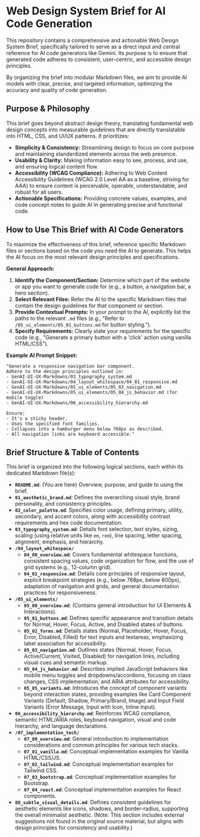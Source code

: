 # Web Design System Brief for AI Code Generation

This repository contains a comprehensive and actionable Web Design System Brief, specifically tailored to serve as a direct input and central reference for AI code generators like Gemini. Its purpose is to ensure that generated code adheres to consistent, user-centric, and accessible design principles.

By organizing the brief into modular Markdown files, we aim to provide AI models with clear, precise, and targeted information, optimizing the accuracy and quality of code generation.

## Purpose & Philosophy

This brief goes beyond abstract design theory, translating fundamental web design concepts into measurable guidelines that are directly translatable into HTML, CSS, and UI/UX patterns. It prioritizes:

* **Simplicity & Consistency:** Streamlining design to focus on core purpose and maintaining standardized elements across the web presence.
* **Usability & Clarity:** Making information easy to see, process, and use, and ensuring logical content flow.
* **Accessibility (WCAG Compliance):** Adhering to Web Content Accessibility Guidelines (WCAG 2.0 Level AA as a baseline, striving for AAA) to ensure content is perceivable, operable, understandable, and robust for all users.
* **Actionable Specifications:** Providing concrete values, examples, and code concept notes to guide AI in generating precise and functional code.

## How to Use This Brief with AI Code Generators

To maximize the effectiveness of this brief, reference specific Markdown files or sections based on the code you need the AI to generate. This helps the AI focus on the most relevant design principles and specifications.

**General Approach:**

1.  **Identify the Component/Section:** Determine which part of the website or app you want to generate code for (e.g., a button, a navigation bar, a hero section).
2.  **Select Relevant Files:** Refer the AI to the specific Markdown files that contain the design guidelines for that component or section.
3.  **Provide Contextual Prompts:** In your prompt to the AI, explicitly list the paths to the relevant `.md` files (e.g., "Refer to `/05_ui_elements/05_01_buttons.md` for button styling.").
4.  **Specify Requirements:** Clearly state your requirements for the specific code (e.g., "Generate a primary button with a 'click' action using vanilla HTML/CSS").

**Example AI Prompt Snippet:**

```
"Generate a responsive navigation bar component.
Adhere to the design principles outlined in:
- GenAI-UI-UX-Markdowns/03_typography_system.md
- GenAI-UI-UX-Markdowns/04_layout_whitespace/04_01_responsive.md
- GenAI-UI-UX-Markdowns/05_ui_elements/05_03_navigation.md
- GenAI-UI-UX-Markdowns/05_ui_elements/05_04_js_behavior.md (for mobile toggle)
- GenAI-UI-UX-Markdowns/06_accessibility_hierarchy.md

Ensure:
- It's a sticky header.
- Uses the specified font families.
- Collapses into a hamburger menu below 768px as described.
- All navigation links are keyboard accessible."
```

## Brief Structure & Table of Contents

This brief is organized into the following logical sections, each within its dedicated Markdown file(s):

* **`README.md`**: (You are here) Overview, purpose, and guide to using the brief.
* **`01_aesthetic_brand.md`**: Defines the overarching visual style, brand personality, and consistency principles.
* **`02_color_palette.md`**: Specifies color usage, defining primary, utility, secondary, and accent colors, along with accessibility contrast requirements and hex code documentation.
* **`03_typography_system.md`**: Details font selection, text styles, sizing, scaling (using relative units like `em`, `rem`), line spacing, letter spacing, alignment, emphasis, and hierarchy.
* **`/04_layout_whitespace/`**
    * **`04_00_overview.md`**: Covers fundamental whitespace functions, consistent spacing values, code organization for flow, and the use of grid systems (e.g., 12-column grid).
    * **`04_01_responsive.md`**: Details core principles of responsive layout, explicit breakpoint strategies (e.g., below 768px, below 600px), adaptation of navigation and grids, and general documentation practices for responsiveness.
* **`/05_ui_elements/`**
    * **`05_00_overview.md`**: (Contains general introduction for UI Elements & Interactions).
    * **`05_01_buttons.md`**: Defines specific appearance and transition details for Normal, Hover, Focus, Active, and Disabled states of buttons.
    * **`05_02_forms.md`**: Details states (Normal, Placeholder, Hover, Focus, Error, Disabled, Filled) for text inputs and textareas, emphasizing label association for accessibility.
    * **`05_03_navigation.md`**: Outlines states (Normal, Hover, Focus, Active/Current, Visited, Disabled) for navigation links, including visual cues and semantic markup.
    * **`05_04_js_behavior.md`**: Describes implied JavaScript behaviors like mobile menu toggles and dropdowns/accordions, focusing on class changes, CSS implementation, and ARIA attributes for accessibility.
    * **`05_05_variants.md`**: Introduces the concept of component variants beyond interaction states, providing examples like Card Component Variants (Default, Shadow, Primary/Brand, Image) and Input Field Variants (Error Message, Input with Icon, Inline Input).
* **`06_accessibility_hierarchy.md`**: Reinforces WCAG compliance, semantic HTML/ARIA roles, keyboard navigation, visual and code hierarchy, and language declarations.
* **`/07_implementation_tech/`**
    * **`07_00_overview.md`**: General introduction to implementation considerations and common principles for various tech stacks.
    * **`07_01_vanilla.md`**: Conceptual implementation examples for Vanilla HTML/CSS/JS.
    * **`07_02_tailwind.md`**: Conceptual implementation examples for Tailwind CSS.
    * **`07_03_bootstrap.md`**: Conceptual implementation examples for Bootstrap.
    * **`07_04_react.md`**: Conceptual implementation examples for React components.
* **`08_subtle_visual_details.md`**: Defines consistent guidelines for aesthetic elements like icons, shadows, and border-radius, supporting the overall minimalist aesthetic. (Note: This section includes external suggestions not found in the original source material, but aligns with design principles for consistency and usability.)
```